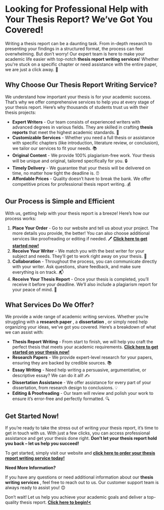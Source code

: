 # Looking for Professional Help with Your Thesis Report? We’ve Got You Covered!

Writing a thesis report can be a daunting task. From in-depth research to presenting your findings in a structured format, the process can feel overwhelming. But don’t worry! Our expert team is here to make your academic life easier with top-notch **thesis report writing services**! Whether you're stuck on a specific chapter or need assistance with the entire paper, we are just a click away. 📝

## Why Choose Our Thesis Report Writing Service?

We understand how important your thesis is for your academic success. That’s why we offer comprehensive services to help you at every stage of your thesis report. Here’s why thousands of students trust us with their thesis projects:

- **Expert Writers** - Our team consists of experienced writers with advanced degrees in various fields. They are skilled in crafting **thesis reports** that meet the highest academic standards. 🌟
- **Customizable Services** - Whether you need a full thesis or assistance with specific chapters (like introduction, literature review, or conclusion), we tailor our services to fit your needs. 📚
- **Original Content** - We provide 100% plagiarism-free work. Your thesis will be unique and original, tailored specifically for you. 🔒
- **Timely Delivery** - We guarantee that your thesis will be delivered on time, no matter how tight the deadline is. ⏰
- **Affordable Prices** - Quality doesn’t have to break the bank. We offer competitive prices for professional thesis report writing. 💰

## Our Process is Simple and Efficient

With us, getting help with your thesis report is a breeze! Here’s how our process works:

1. **Place Your Order** - Go to our website and tell us about your project. The more details you provide, the better! You can also choose additional services like proofreading or editing if needed. 🖊️ [**Click here to get started now!**](https://tinyurl.com/topessay?keyword=thesis+report)
2. **Receive Your Writer** - We match you with the best writer for your subject and needs. They’ll get to work right away on your thesis. 📑
3. **Collaboration** - Throughout the process, you can communicate directly with your writer. Ask questions, share feedback, and make sure everything is on track. 📬
4. **Receive Your Thesis Report** - Once your thesis is completed, you’ll receive it before your deadline. We’ll also include a plagiarism report for your peace of mind. 📜

## What Services Do We Offer?

We provide a wide range of academic writing services. Whether you’re struggling with a **research paper** , a **dissertation** , or simply need help organizing your ideas, we’ve got you covered. Here’s a breakdown of what we can assist with:

- **Thesis Report Writing** - From start to finish, we will help you craft the perfect thesis that meets your academic requirements. [**Click here to get started on your thesis now!**](https://tinyurl.com/topessay?keyword=thesis+report)
- **Research Papers** - We provide expert-level research for your papers, ensuring they are backed by credible sources. 📚
- **Essay Writing** - Need help writing a persuasive, argumentative, or descriptive essay? We can do it all! ✍️
- **Dissertation Assistance** - We offer assistance for every part of your dissertation, from research design to conclusions. 💡
- **Editing & Proofreading** - Our team will review and polish your work to ensure it’s error-free and perfectly formatted. 🔍

## Get Started Now!

If you’re ready to take the stress out of writing your thesis report, it’s time to get in touch with us. With just a few clicks, you can access professional assistance and get your thesis done right. **Don’t let your thesis report hold you back – let us help you succeed!**

To get started, simply visit our website and [**click here to order your thesis report writing service today!**](https://tinyurl.com/topessay?keyword=thesis+report)

**Need More Information?**

If you have any questions or need additional information about our **thesis writing services** , feel free to reach out to us. Our customer support team is always ready to assist you! 😊

Don’t wait! Let us help you achieve your academic goals and deliver a top-quality thesis report. **[Click here to begin!\<](https://tinyurl.com/topessay?keyword=thesis+report)**
